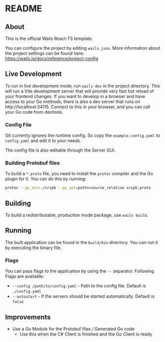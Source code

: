 # README

## About

This is the official Wails React-TS template.

You can configure the project by editing `wails.json`. More information about the project settings can be found
here: https://wails.io/docs/reference/project-config

## Live Development

To run in live development mode, run `wails dev` in the project directory. This will run a Vite development
server that will provide very fast hot reload of your frontend changes. If you want to develop in a browser
and have access to your Go methods, there is also a dev server that runs on http://localhost:34115. Connect
to this in your browser, and you can call your Go code from devtools.

### Config File

Git currently ignores the runtime config. So copy the `example.config.yaml` to `config.yaml` and edit it to your needs.

The config file is also editable through the Server GUI.

### Building Protobuf files

To build a `*.proto` file, you need to install the `protoc` compiler and the Go plugin for it. You can do this by running:

```bash
protoc --go_out=./srspb --go_opt=paths=source_relative srspb.proto
```

## Building

To build a redistributable, production mode package, use `wails build`.

## Running

The built application can be found in the `build/bin` directory. You can run it by executing the binary file.

### Flags
You can pass flags to the application by using the `--` separator. Following Flags are available:
- `--config /path/to/config.yaml` - Path to the config file. Default is `./config.yaml`
- `--autostart` - If the servers should be started automatically. Default is `false`


## Improvements

* Use a Go Module for the Protobuf files / Generated Go code
  * Use this when the C# Client is finished and the Go Client is ready